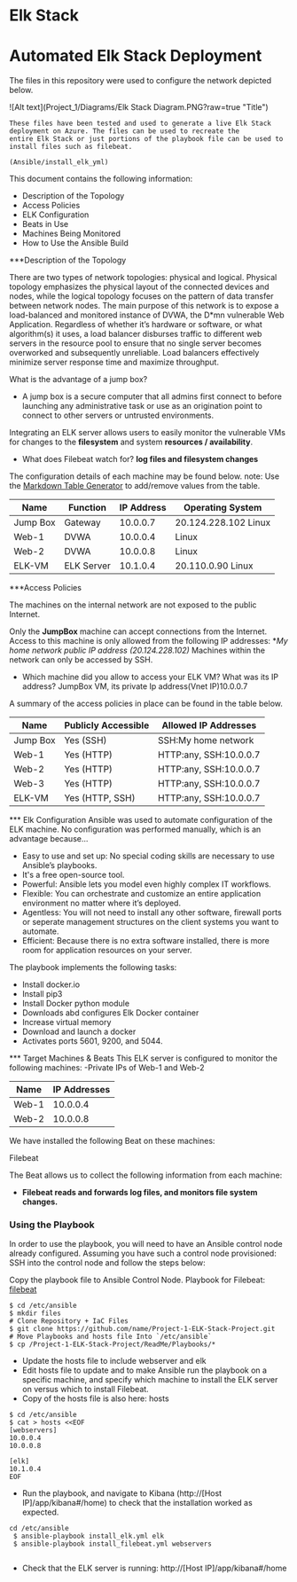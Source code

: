 # Elk Stack
# Automated Elk Stack Deployment

 The files in this repository were used to configure the network depicted below.   
    
![Alt text](Project_1/Diagrams/Elk Stack Diagram.PNG?raw=true "Title") 
    
    These files have been tested and used to generate a live Elk Stack deployment on Azure. The files can be used to recreate the
    entire Elk Stack or just portions of the playbook file can be used to install files such as filebeat.

    (Ansible/install_elk_yml)

This document contains the following information:
 - Description of the Topology 
 - Access Policies
 - ELK Configuration
 - Beats in Use
 - Machines Being Monitored
 - How to Use the Ansible Build
 
***Description of the Topology
 
 There are two types of network topologies: physical and logical. Physical topology emphasizes the physical layout of the connected devices and nodes, while the logical topology focuses on the pattern of data transfer between network nodes.
The main purpose of this network is to expose a load-balanced and monitored instance of DVWA, the D*mn vulnerable Web Application.
Regardless of whether it’s hardware or software, or what algorithm(s) it uses, a load balancer disburses traffic to different web servers in the
resource pool to ensure that no single server becomes overworked and subsequently unreliable. Load balancers effectively minimize server response 
time and maximize throughput.

What is the advantage of a jump box?
- A jump box is a secure computer that all admins first connect to before launching any administrative task or use as an origination point to connect to other servers or untrusted environments.

Integrating an ELK server allows users to easily monitor the vulnerable VMs for changes to the **filesystem** and system **resources / availability**.
- What does Filebeat watch for? **log files and filesystem changes**

The configuration details of each machine may be found below.
note: Use the [Markdown Table Generator](http://www.tablesgenerator.com/markdown_tables) to add/remove values from the table.


| Name     | Function | IP Address | Operating System |
|----------|----------|------------|------------------|
| Jump Box | Gateway  | 10.0.0.7   |20.124.228.102 Linux 
| Web-1    | DVWA     | 10.0.0.4   |Linux            |
| Web-2    | DVWA     | 10.0.0.8   |Linux            |
| ELK-VM   | ELK Server | 10.1.0.4 |20.110.0.90 Linux

***Access Policies

The machines on the internal network are not exposed to the public Internet. 


Only the **JumpBox** machine can accept connections from the Internet. Access to this machine is only allowed from the following IP addresses:
 **My home network public IP address (20.124.228.102)*
Machines within the network can only be accessed by SSH.

- Which machine did you allow to access your ELK VM? What was its IP address? JumpBox VM, its private Ip address(Vnet IP)10.0.0.7

A summary of the access policies in place can be found in the table below.

| Name     | Publicly Accessible | Allowed IP Addresses |
|----------|---------------------|----------------------|
| Jump Box | Yes (SSH)           | SSH:My home network  |
| Web-1    | Yes (HTTP)          | HTTP:any, SSH:10.0.0.7   |
| Web-2    | Yes (HTTP)          | HTTP:any, SSH:10.0.0.7   |
| Web-3    | Yes (HTTP)          | HTTP:any, SSH:10.0.0.7   |
| ELK-VM   | Yes (HTTP, SSH)     | HTTP:any, SSH:10.0.0.7   |

*** Elk Configuration
Ansible was used to automate configuration of the ELK machine. No configuration was performed manually, which is an advantage because...

- Easy to use and set up: No special coding skills are necessary to use Ansible’s playbooks.
- It's a free open-source tool.
- Powerful: Ansible lets you model even highly complex IT workflows. 
- Flexible: You can orchestrate and customize an entire application environment no matter where it’s deployed.
- Agentless: You will not need to install any other software, firewall ports or seperate management structures on the client systems you want to automate.
- Efficient: Because there is no extra software installed, there is more room for application resources on your server.

The playbook implements the following tasks:
- Install docker.io
- Install pip3
- Install Docker python module
- Downloads abd configures Elk Docker container
- Increase virtual memory
- Download and launch a docker
- Activates ports 5601, 9200, and 5044.




*** Target Machines & Beats
This ELK server is configured to monitor the following machines:
-Private IPs of Web-1 and Web-2

| Name      | IP Addresses         |
|---------- |----------------------|
| Web-1     | 10.0.0.4             |
| Web-2     | 10.0.0.8             |

We have installed the following Beat on these machines:

Filebeat

The Beat allows us to collect the following information from each machine:
- **Filebeat reads and forwards log files, and monitors file system changes.**

### Using the Playbook
In order to use the playbook, you will need to have an Ansible control node already configured. Assuming you have such a control node provisioned:
SSH into the control node and follow the steps below:

Copy the playbook file to Ansible Control Node.
Playbook for Filebeat: [filebeat](Playbooks/filebeat-playbook.yml)
 
```
$ cd /etc/ansible
$ mkdir files
# Clone Repository + IaC Files
$ git clone https://github.com/name/Project-1-ELK-Stack-Project.git
# Move Playbooks and hosts file Into `/etc/ansible`
$ cp /Project-1-ELK-Stack-Project/ReadMe/Playbooks/*
```
- Update the hosts file to include webserver and elk
- Edit hosts file to update and to make Ansible run the playbook on a specific machine, and specify which machine to install the ELK server on versus which to install Filebeat.
- Copy of the hosts file is also here: hosts
```
$ cd /etc/ansible
$ cat > hosts <<EOF
[webservers]
10.0.0.4
10.0.0.8

[elk]
10.1.0.4
EOF
```
- Run the playbook, and navigate to Kibana (http://[Host IP]/app/kibana#/home) to check that the installation worked as expected.
```
cd /etc/ansible
 $ ansible-playbook install_elk.yml elk
 $ ansible-playbook install_filebeat.yml webservers
 
 ```
 - Check that the ELK server is running: http://[Host IP]/app/kibana#/home 

























